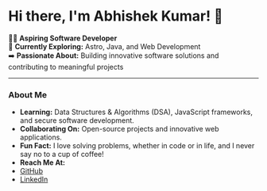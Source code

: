 # Hi there, I'm Abhishek Kumar! 👋  

👨‍💻 **Aspiring Software Developer**  
🚀 **Currently Exploring:** Astro, Java, and Web Development  
➡️ **Passionate About:** Building innovative software solutions and contributing to meaningful projects  

---

###  About Me  
-  **Learning:** Data Structures & Algorithms (DSA), JavaScript frameworks, and secure software development.  
-  **Collaborating On:** Open-source projects and innovative web applications.  
-  **Fun Fact:** I love solving problems, whether in code or in life, and I never say no to a cup of coffee!  
-  **Reach Me At:**  
  - [GitHub](https://github.com/mr-abhi-shek)  
  - [LinkedIn](https://www.linkedin.com/in/at-the-abhishek)  
<!---
mr-abhi-shek/mr-abhi-shek is a ✨ special ✨ repository because its `README.md` (this file) appears on your GitHub profile.
You can click the Preview link to take a look at your changes.
--->
